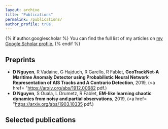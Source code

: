 ```yaml
---
layout: archive
title: "Publications"
permalink: /publications/
author_profile: true
---
```


{% if author.googlescholar %}
  You can find the full list of my articles on <u><a href="{{author.googlescholar}}">my Google Scholar profile</a>.</u>
{% endif %}

## Preprints

* **D Nguyen**, R Vadaine, G Hajduch, R Garello, R Fablet, **GeoTrackNet-A Maritime Anomaly Detector using Probabilistic Neural Network Representation of AIS Tracks and A Contrario Detection**, 2019, (<a href= "https://arxiv.org/abs/1912.00682 pdf.</a>)
* **D Nguyen**, S Ouala, L Drumetz, R Fablet, **EM-like learning chaotic dynamics from noisy and partial observations**, 2019, (<a href= "https://arxiv.org/abs/1903.10335 pdf.</a>)


## Selected publications

<!-- {% include base_path %}

{% for post in site.publications reversed %}
  {% include archive-single.html %}
{% endfor %} -->
